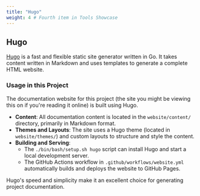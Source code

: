 ```yaml
---
title: "Hugo"
weight: 4 # Fourth item in Tools Showcase
---
```


## Hugo

[Hugo](https://gohugo.io/) is a fast and flexible static site generator written in Go. It takes content written in Markdown and uses templates to generate a complete HTML website.

### Usage in this Project

The documentation website for this project (the site you might be viewing this on if you're reading it online) is built using Hugo.

*   **Content**: All documentation content is located in the `website/content/` directory, primarily in Markdown format.
*   **Themes and Layouts**: The site uses a Hugo theme (located in `website/themes/`) and custom layouts to structure and style the content.
*   **Building and Serving**:
    *   The `./bin/bash/setup.sh hugo` script can install Hugo and start a local development server.
    *   The GitHub Actions workflow in `.github/workflows/website.yml` automatically builds and deploys the website to GitHub Pages.

Hugo's speed and simplicity make it an excellent choice for generating project documentation.
